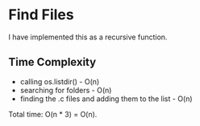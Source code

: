 # Find Files
I have implemented this as a recursive function.

## Time Complexity
* calling os.listdir() - O(n)
* searching for folders - O(n)
* finding the .c files and adding them to the list - O(n)

Total time: O(n * 3) = O(n). 
